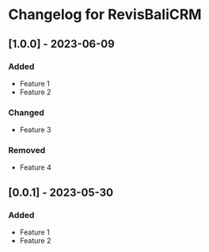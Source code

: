 # Changelog for RevisBaliCRM

## [1.0.0] - 2023-06-09
### Added
- Feature 1
- Feature 2
### Changed
- Feature 3
### Removed
- Feature 4

## [0.0.1] - 2023-05-30
### Added
- Feature 1
- Feature 2
